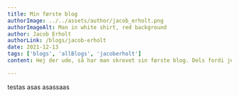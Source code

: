 ```yaml
---
title: Min første blog
authorImage: ../../assets/author/jacob_erholt.png
authorImageAlt: Man in white shirt, red background
author: Jacob Erholt
authorLink: /blogs/jacob-erholt
date: 2021-12-13
tags: ['blogs', 'allBlogs', 'jacoberholt']
content: Hej der ude, så har man skrevet sin første blog. Dels fordi jeg ville teste hvordan responsiviteten, og fordi jeg ville teste md-filer på min side. Jeg håber at det er til at læse, og i kommer til at høre mere fra mig! 

---
```

testas asas asassaas